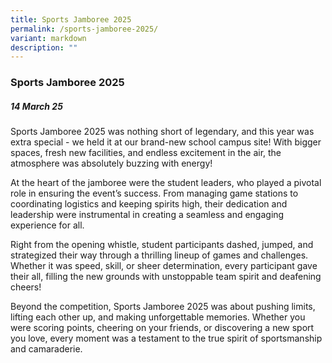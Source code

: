```yaml
---
title: Sports Jamboree 2025
permalink: /sports-jamboree-2025/
variant: markdown
description: ""
---
```

### **Sports Jamboree 2025**

##### 14 March 25 

Sports Jamboree 2025 was nothing short of legendary, and this year was extra special - we held it at our brand-new school campus site! With bigger spaces, fresh new facilities, and endless excitement in the air, the atmosphere was absolutely buzzing with energy!

At the heart of the jamboree were the student leaders, who played a pivotal role in ensuring the event’s success. From managing game stations to coordinating logistics and keeping spirits high, their dedication and leadership were instrumental in creating a seamless and engaging experience for all.

Right from the opening whistle, student participants dashed, jumped, and strategized their way through a thrilling lineup of games and challenges. Whether it was speed, skill, or sheer determination, every participant gave their all, filling the new grounds with unstoppable team spirit and deafening cheers!

Beyond the competition, Sports Jamboree 2025 was about pushing limits, lifting each other up, and making unforgettable memories. Whether you were scoring points, cheering on your friends, or discovering a new sport you love, every moment was a testament to the true spirit of sportsmanship and camaraderie.